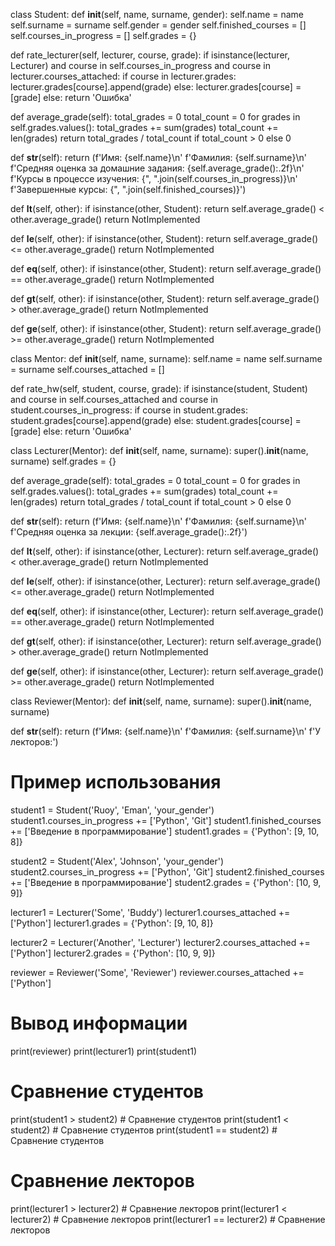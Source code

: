 class Student:
  def __init__(self, name, surname, gender):
      self.name = name
      self.surname = surname
      self.gender = gender
      self.finished_courses = []
      self.courses_in_progress = []
      self.grades = {}

  def rate_lecturer(self, lecturer, course, grade):
      if isinstance(lecturer, Lecturer) and course in self.courses_in_progress and course in lecturer.courses_attached:
          if course in lecturer.grades:
              lecturer.grades[course].append(grade)
          else:
              lecturer.grades[course] = [grade]
      else:
          return 'Ошибка'

  def average_grade(self):
      total_grades = 0
      total_count = 0
      for grades in self.grades.values():
          total_grades += sum(grades)
          total_count += len(grades)
      return total_grades / total_count if total_count > 0 else 0

  def __str__(self):
      return (f'Имя: {self.name}\n'
              f'Фамилия: {self.surname}\n'
              f'Средняя оценка за домашние задания: {self.average_grade():.2f}\n'
              f'Курсы в процессе изучения: {", ".join(self.courses_in_progress)}\n'
              f'Завершенные курсы: {", ".join(self.finished_courses)}')

  def __lt__(self, other):
      if isinstance(other, Student):
          return self.average_grade() < other.average_grade()
      return NotImplemented

  def __le__(self, other):
      if isinstance(other, Student):
          return self.average_grade() <= other.average_grade()
      return NotImplemented

  def __eq__(self, other):
      if isinstance(other, Student):
          return self.average_grade() == other.average_grade()
      return NotImplemented

  def __gt__(self, other):
      if isinstance(other, Student):
          return self.average_grade() > other.average_grade()
      return NotImplemented

  def __ge__(self, other):
      if isinstance(other, Student):
          return self.average_grade() >= other.average_grade()
      return NotImplemented


class Mentor:
  def __init__(self, name, surname):
      self.name = name
      self.surname = surname
      self.courses_attached = []

  def rate_hw(self, student, course, grade):
      if isinstance(student, Student) and course in self.courses_attached and course in student.courses_in_progress:
          if course in student.grades:
              student.grades[course].append(grade)
          else:
              student.grades[course] = [grade]
      else:
          return 'Ошибка'


class Lecturer(Mentor):
  def __init__(self, name, surname):
      super().__init__(name, surname)
      self.grades = {}

  def average_grade(self):
      total_grades = 0
      total_count = 0
      for grades in self.grades.values():
          total_grades += sum(grades)
          total_count += len(grades)
      return total_grades / total_count if total_count > 0 else 0

  def __str__(self):
      return (f'Имя: {self.name}\n'
              f'Фамилия: {self.surname}\n'
              f'Средняя оценка за лекции: {self.average_grade():.2f}')

  def __lt__(self, other):
      if isinstance(other, Lecturer):
          return self.average_grade() < other.average_grade()
      return NotImplemented

  def __le__(self, other):
      if isinstance(other, Lecturer):
          return self.average_grade() <= other.average_grade()
      return NotImplemented

  def __eq__(self, other):
      if isinstance(other, Lecturer):
          return self.average_grade() == other.average_grade()
      return NotImplemented

  def __gt__(self, other):
      if isinstance(other, Lecturer):
          return self.average_grade() > other.average_grade()
      return NotImplemented

  def __ge__(self, other):
      if isinstance(other, Lecturer):
          return self.average_grade() >= other.average_grade()
      return NotImplemented


class Reviewer(Mentor):
  def __init__(self, name, surname):
      super().__init__(name, surname)

  def __str__(self):
      return (f'Имя: {self.name}\n'
              f'Фамилия: {self.surname}\n'
              f'У лекторов:')

# Пример использования
student1 = Student('Ruoy', 'Eman', 'your_gender')
student1.courses_in_progress += ['Python', 'Git']
student1.finished_courses += ['Введение в программирование']
student1.grades = {'Python': [9, 10, 8]}

student2 = Student('Alex', 'Johnson', 'your_gender')
student2.courses_in_progress += ['Python', 'Git']
student2.finished_courses += ['Введение в программирование']
student2.grades = {'Python': [10, 9, 9]}

lecturer1 = Lecturer('Some', 'Buddy')
lecturer1.courses_attached += ['Python']
lecturer1.grades = {'Python': [9, 10, 8]}

lecturer2 = Lecturer('Another', 'Lecturer')
lecturer2.courses_attached += ['Python']
lecturer2.grades = {'Python': [10, 9, 9]}

reviewer = Reviewer('Some', 'Reviewer')
reviewer.courses_attached += ['Python']

# Вывод информации
print(reviewer)
print(lecturer1)
print(student1)


# Сравнение студентов
print(student1 > student2)  # Сравнение студентов
print(student1 < student2)  # Сравнение студентов
print(student1 == student2)  # Сравнение студентов

# Сравнение лекторов
print(lecturer1 > lecturer2)  # Сравнение лекторов
print(lecturer1 < lecturer2)  # Сравнение лекторов
print(lecturer1 == lecturer2)  # Сравнение лекторов

